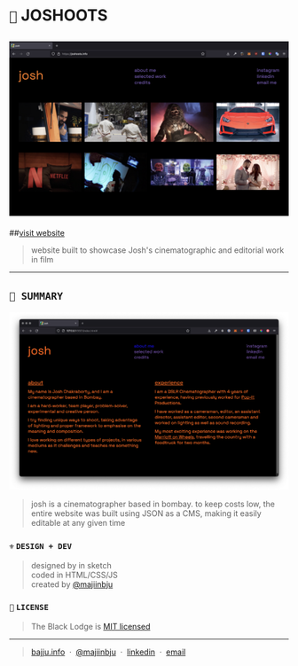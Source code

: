 # `📸` JOSHOOTS

![Joshoots – Landing Page](assets/readme/banner.png)
---
##[visit website](https://joshoots.info)

> website built to showcase Josh's cinematographic and editorial work in film
---

## `🍿 SUMMARY`
![Joshoots – About Page](assets/readme/about.png)
> josh is a cinematographer based in bombay. to keep costs low, the entire website was built using JSON as a CMS, making it easily editable at any given time

### `⚜️` `DESIGN + DEV`
> designed by in sketch<br>
> coded in HTML/CSS/JS<br>
created by [@majiinbju](https://github.com/majiinbju)

### `🪪` `LICENSE`
> The Black Lodge is [MIT licensed](https://github.com/majiinbju/joga/blob/main/LICENSE)
---
> [bajju.info](https://www.bajju.info) &nbsp;&middot;&nbsp;
> [@majiinbju](https://github.com/majiinbju) &nbsp;&middot;&nbsp;
> [linkedin](https://www.linkedin.com/in/vivek-bajaj-4a8035152/) &nbsp;&middot;&nbsp;
> [email](mailto:hi@vivekbajaj.design)
